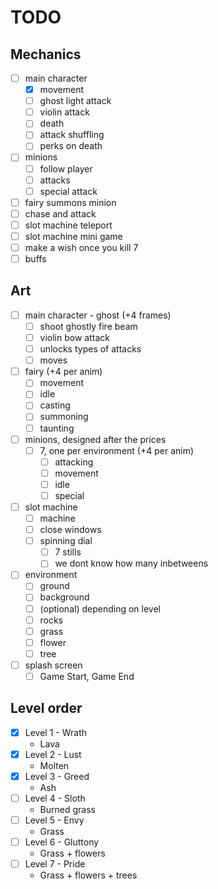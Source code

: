 # TODO

## Mechanics

- [ ] main character
  - [x] movement
  - [ ] ghost light attack
  - [ ] violin attack
  - [ ] death
  - [ ] attack shuffling
  - [ ] perks on death
- [ ] minions
  - [ ] follow player
  - [ ] attacks
  - [ ] special attack
- [ ] fairy summons minion
- [ ] chase and attack
- [ ] slot machine teleport
- [ ] slot machine mini game
- [ ] make a wish once you kill 7
- [ ] buffs

## Art

- [ ] main character - ghost (+4 frames)
  - [ ] shoot ghostly fire beam
  - [ ] violin bow attack
  - [ ] unlocks types of attacks
  - [ ] moves
- [ ] fairy (+4 per anim)
  - [ ] movement
  - [ ] idle
  - [ ] casting
  - [ ] summoning
  - [ ] taunting
- [ ] minions, designed after the prices
  - [ ] 7, one per environment (+4 per anim)
    - [ ] attacking
    - [ ] movement
    - [ ] idle
    - [ ] special
- [ ] slot machine
  - [ ] machine
  - [ ] close windows
  - [ ] spinning dial
    - [ ] 7 stills
    - [ ] we dont know how many inbetweens
- [ ] environment
  - [ ] ground
  - [ ] background
  - [ ] (optional) depending on level
  - [ ] rocks
  - [ ] grass
  - [ ] flower
  - [ ] tree
- [ ] splash screen
  - [ ] Game Start, Game End

## Level order

- [X] Level 1 - Wrath
  - Lava
- [X] Level 2 - Lust
  - Molten
- [X] Level 3 - Greed
  - Ash
- [ ] Level 4 - Sloth
  - Burned grass
- [ ] Level 5 - Envy
  - Grass
- [ ] Level 6 - Gluttony
  - Grass + flowers
- [ ] Level 7 - Pride
  - Grass + flowers + trees

